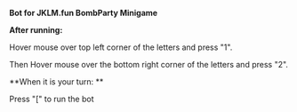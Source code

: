 **Bot for JKLM.fun BombParty Minigame**

**After running:**

Hover mouse over top left corner of the letters and press "1".

Then Hover mouse over the bottom right corner of the letters and press "2".

**When it is your turn: **

Press "[" to run the bot
